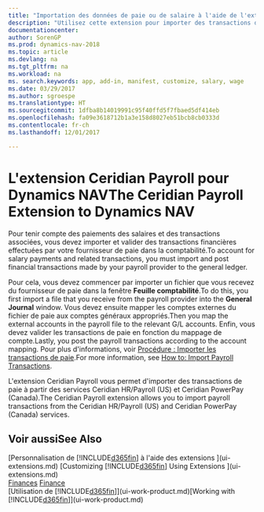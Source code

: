 ```yaml
---
title: "Importation des données de paie ou de salaire à l'aide de l'extension Ceridian Payroll"
description: "Utilisez cette extension pour importer des transactions de paie à partir des services Ceridian HR/Payroll (US) et Ceridian PowerPay (Canada)."
documentationcenter: 
author: SorenGP
ms.prod: dynamics-nav-2018
ms.topic: article
ms.devlang: na
ms.tgt_pltfrm: na
ms.workload: na
ms. search.keywords: app, add-in, manifest, customize, salary, wage
ms.date: 03/29/2017
ms.author: sgroespe
ms.translationtype: HT
ms.sourcegitcommit: 1dfba8b14019991c95f40ffd5f7fbaed5df414eb
ms.openlocfilehash: fa09e3618712b1a3e158d8027eb51bcb8cb0333d
ms.contentlocale: fr-ch
ms.lasthandoff: 12/01/2017

---
```

# <a name="the-ceridian-payroll-extension-to-dynamics-nav"></a><span data-ttu-id="5dd51-103">L'extension Ceridian Payroll pour Dynamics NAV</span><span class="sxs-lookup"><span data-stu-id="5dd51-103">The Ceridian Payroll Extension to Dynamics NAV</span></span>
<span data-ttu-id="5dd51-104">Pour tenir compte des paiements des salaires et des transactions associées, vous devez importer et valider des transactions financières effectuées par votre fournisseur de paie dans la comptabilité.</span><span class="sxs-lookup"><span data-stu-id="5dd51-104">To account for salary payments and related transactions, you must import and post financial transactions made by your payroll provider to the general ledger.</span></span>

<span data-ttu-id="5dd51-105">Pour cela, vous devez commencer par importer un fichier que vous recevez du fournisseur de paie dans la fenêtre **Feuille comptabilité**.</span><span class="sxs-lookup"><span data-stu-id="5dd51-105">To do this, you first import a file that you receive from the payroll provider into the **General Journal** window.</span></span> <span data-ttu-id="5dd51-106">Vous devez ensuite mapper les comptes externes du fichier de paie aux comptes généraux appropriés.</span><span class="sxs-lookup"><span data-stu-id="5dd51-106">Then you map the external accounts in the payroll file to the relevant G/L accounts.</span></span> <span data-ttu-id="5dd51-107">Enfin, vous devez valider les transactions de paie en fonction du mappage de compte.</span><span class="sxs-lookup"><span data-stu-id="5dd51-107">Lastly, you post the payroll transactions according to the account mapping.</span></span> <span data-ttu-id="5dd51-108">Pour plus d'informations, voir [Procédure : Importer les transactions de paie](finance-how-import-payroll-transactions.md).</span><span class="sxs-lookup"><span data-stu-id="5dd51-108">For more information, see [How to: Import Payroll Transactions](finance-how-import-payroll-transactions.md).</span></span>

<span data-ttu-id="5dd51-109">L'extension Ceridian Payroll vous permet d'importer des transactions de paie à partir des services Ceridian HR/Payroll (US) et Ceridian PowerPay (Canada).</span><span class="sxs-lookup"><span data-stu-id="5dd51-109">The Ceridian Payroll extension allows you to import payroll transactions from the Ceridian HR/Payroll (US) and Ceridian PowerPay (Canada) services.</span></span>

## <a name="see-also"></a><span data-ttu-id="5dd51-110">Voir aussi</span><span class="sxs-lookup"><span data-stu-id="5dd51-110">See Also</span></span>
<span data-ttu-id="5dd51-111">[Personnalisation de [!INCLUDE[d365fin](includes/d365fin_md.md)] à l'aide des extensions ](ui-extensions.md)  </span><span class="sxs-lookup"><span data-stu-id="5dd51-111">[Customizing [!INCLUDE[d365fin](includes/d365fin_md.md)] Using Extensions ](ui-extensions.md)  </span></span>  
<span data-ttu-id="5dd51-112">[Finances](finance.md)  </span><span class="sxs-lookup"><span data-stu-id="5dd51-112">[Finance](finance.md)  </span></span>  
<span data-ttu-id="5dd51-113">[Utilisation de [!INCLUDE[d365fin](includes/d365fin_md.md)]](ui-work-product.md)</span><span class="sxs-lookup"><span data-stu-id="5dd51-113">[Working with [!INCLUDE[d365fin](includes/d365fin_md.md)]](ui-work-product.md)</span></span>

